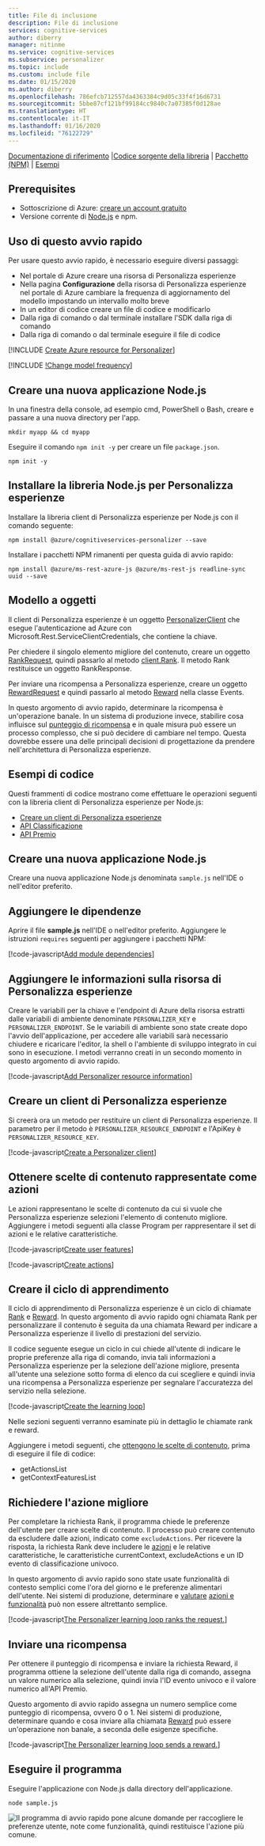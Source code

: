 ```yaml
---
title: File di inclusione
description: File di inclusione
services: cognitive-services
author: diberry
manager: nitinme
ms.service: cognitive-services
ms.subservice: personalizer
ms.topic: include
ms.custom: include file
ms.date: 01/15/2020
ms.author: diberry
ms.openlocfilehash: 786efcb712557da4363384c9d05c33f4f16d6731
ms.sourcegitcommit: 5bbe87cf121bf99184cc9840c7a07385f0d128ae
ms.translationtype: HT
ms.contentlocale: it-IT
ms.lasthandoff: 01/16/2020
ms.locfileid: "76122729"
---
```

[Documentazione di riferimento](https://docs.microsoft.com/javascript/api/@azure/cognitiveservices-personalizer/?view=azure-node-latest) |[Codice sorgente della libreria](https://github.com/Azure/azure-sdk-for-js/tree/master/sdk/cognitiveservices/cognitiveservices-personalizer) | [Pacchetto (NPM)](https://www.npmjs.com/package/@azure/cognitiveservices-personalizer) | [Esempi](https://github.com/Azure-Samples/cognitive-services-personalizer-samples/blob/master/quickstarts/node/sample.js)

## <a name="prerequisites"></a>Prerequisites

* Sottoscrizione di Azure: [creare un account gratuito](https://azure.microsoft.com/free/)
* Versione corrente di [Node.js](https://nodejs.org) e npm.

## <a name="using-this-quickstart"></a>Uso di questo avvio rapido


Per usare questo avvio rapido, è necessario eseguire diversi passaggi:

* Nel portale di Azure creare una risorsa di Personalizza esperienze
* Nella pagina **Configurazione** della risorsa di Personalizza esperienze nel portale di Azure cambiare la frequenza di aggiornamento del modello impostando un intervallo molto breve
* In un editor di codice creare un file di codice e modificarlo
* Dalla riga di comando o dal terminale installare l'SDK dalla riga di comando
* Dalla riga di comando o dal terminale eseguire il file di codice

[!INCLUDE [Create Azure resource for Personalizer](create-personalizer-resource.md)]

[!INCLUDE [!Change model frequency](change-model-frequency.md)]

## <a name="create-a-new-nodejs-application"></a>Creare una nuova applicazione Node.js

In una finestra della console, ad esempio cmd, PowerShell o Bash, creare e passare a una nuova directory per l'app.

```console
mkdir myapp && cd myapp
```

Eseguire il comando `npm init -y` per creare un file `package.json`.

```console
npm init -y
```

## <a name="install-the-nodejs-library-for-personalizer"></a>Installare la libreria Node.js per Personalizza esperienze

Installare la libreria client di Personalizza esperienze per Node.js con il comando seguente:

```console
npm install @azure/cognitiveservices-personalizer --save
```

Installare i pacchetti NPM rimanenti per questa guida di avvio rapido:

```console
npm install @azure/ms-rest-azure-js @azure/ms-rest-js readline-sync uuid --save
```

## <a name="object-model"></a>Modello a oggetti

Il client di Personalizza esperienze è un oggetto [PersonalizerClient](https://docs.microsoft.com/javascript/api/@azure/cognitiveservices-personalizer/personalizerclient?view=azure-node-latest) che esegue l'autenticazione ad Azure con Microsoft.Rest.ServiceClientCredentials, che contiene la chiave.

Per chiedere il singolo elemento migliore del contenuto, creare un oggetto [RankRequest](https://docs.microsoft.com/javascript/api/@azure/cognitiveservices-personalizer/rankrequest?view=azure-node-latest), quindi passarlo al metodo [client.Rank](https://docs.microsoft.com/javascript/api/@azure/cognitiveservices-personalizer/personalizerclient?view=azure-node-latest#rank-rankrequest--msrest-requestoptionsbase-). Il metodo Rank restituisce un oggetto RankResponse.

Per inviare una ricompensa a Personalizza esperienze, creare un oggetto [RewardRequest](https://docs.microsoft.com/javascript/api/@azure/cognitiveservices-personalizer/rewardrequest?view=azure-node-latest) e quindi passarlo al metodo [Reward](https://docs.microsoft.com/javascript/api/@azure/cognitiveservices-personalizer/events?view=azure-node-latest#reward-string--rewardrequest--servicecallback-void--) nella classe Events.

In questo argomento di avvio rapido, determinare la ricompensa è un'operazione banale. In un sistema di produzione invece, stabilire cosa influisce sul [punteggio di ricompensa](../concept-rewards.md) e in quale misura può essere un processo complesso, che si può decidere di cambiare nel tempo. Questa dovrebbe essere una delle principali decisioni di progettazione da prendere nell'architettura di Personalizza esperienze.

## <a name="code-examples"></a>Esempi di codice

Questi frammenti di codice mostrano come effettuare le operazioni seguenti con la libreria client di Personalizza esperienze per Node.js:

* [Creare un client di Personalizza esperienze](#create-a-personalizer-client)
* [API Classificazione](#request-the-best-action)
* [API Premio](#send-a-reward)

## <a name="create-a-new-nodejs-application"></a>Creare una nuova applicazione Node.js

Creare una nuova applicazione Node.js denominata `sample.js` nell'IDE o nell'editor preferito.

## <a name="add-the-dependencies"></a>Aggiungere le dipendenze

Aprire il file **sample.js** nell'IDE o nell'editor preferito. Aggiungere le istruzioni `requires` seguenti per aggiungere i pacchetti NPM:

[!code-javascript[Add module dependencies](~/samples-personalizer/quickstarts/node/sample.js?name=Dependencies)]

## <a name="add-personalizer-resource-information"></a>Aggiungere le informazioni sulla risorsa di Personalizza esperienze

Creare le variabili per la chiave e l'endpoint di Azure della risorsa estratti dalle variabili di ambiente denominate `PERSONALIZER_KEY` e `PERSONALIZER_ENDPOINT`. Se le variabili di ambiente sono state create dopo l'avvio dell'applicazione, per accedere alle variabili sarà necessario chiudere e ricaricare l'editor, la shell o l'ambiente di sviluppo integrato in cui sono in esecuzione. I metodi verranno creati in un secondo momento in questo argomento di avvio rapido.

[!code-javascript[Add Personalizer resource information](~/samples-personalizer/quickstarts/node/sample.js?name=AuthorizationVariables)]

## <a name="create-a-personalizer-client"></a>Creare un client di Personalizza esperienze

Si creerà ora un metodo per restituire un client di Personalizza esperienze. Il parametro per il metodo è `PERSONALIZER_RESOURCE_ENDPOINT` e l'ApiKey è `PERSONALIZER_RESOURCE_KEY`.

[!code-javascript[Create a Personalizer client](~/samples-personalizer/quickstarts/node/sample.js?name=Client)]

## <a name="get-content-choices-represented-as-actions"></a>Ottenere scelte di contenuto rappresentate come azioni

Le azioni rappresentano le scelte di contenuto da cui si vuole che Personalizza esperienze selezioni l'elemento di contenuto migliore. Aggiungere i metodi seguenti alla classe Program per rappresentare il set di azioni e le relative caratteristiche.

[!code-javascript[Create user features](~/samples-personalizer/quickstarts/node/sample.js?name=createUserFeatureTimeOfDay)]

[!code-javascript[Create actions](~/samples-personalizer/quickstarts/node/sample.js?name=getActions)]

## <a name="create-the-learning-loop"></a>Creare il ciclo di apprendimento

Il ciclo di apprendimento di Personalizza esperienze è un ciclo di chiamate [Rank](#request-the-best-action) e [Reward](#send-a-reward). In questo argomento di avvio rapido ogni chiamata Rank per personalizzare il contenuto è seguita da una chiamata Reward per indicare a Personalizza esperienze il livello di prestazioni del servizio.

Il codice seguente esegue un ciclo in cui chiede all'utente di indicare le proprie preferenze alla riga di comando, invia tali informazioni a Personalizza esperienze per la selezione dell'azione migliore, presenta all'utente una selezione sotto forma di elenco da cui scegliere e quindi invia una ricompensa a Personalizza esperienze per segnalare l'accuratezza del servizio nella selezione.

[!code-javascript[Create the learning loop](~/samples-personalizer/quickstarts/node/sample.js?name=mainLoop)]

Nelle sezioni seguenti verranno esaminate più in dettaglio le chiamate rank e reward.

Aggiungere i metodi seguenti, che [ottengono le scelte di contenuto](#get-content-choices-represented-as-actions), prima di eseguire il file di codice:

* getActionsList
* getContextFeaturesList

## <a name="request-the-best-action"></a>Richiedere l'azione migliore

Per completare la richiesta Rank, il programma chiede le preferenze dell'utente per creare scelte di contenuto. Il processo può creare contenuto da escludere dalle azioni, indicato come `excludeActions`. Per ricevere la risposta, la richiesta Rank deve includere le [azioni](../concepts-features.md#actions-represent-a-list-of-options) e le relative caratteristiche, le caratteristiche currentContext, excludeActions e un ID evento di classificazione univoco.

In questo argomento di avvio rapido sono state usate funzionalità di contesto semplici come l'ora del giorno e le preferenze alimentari dell'utente. Nei sistemi di produzione, determinare e [valutare](../concept-feature-evaluation.md) [azioni e funzionalità](../concepts-features.md) può non essere altrettanto semplice.

[!code-javascript[The Personalizer learning loop ranks the request.](~/samples-personalizer/quickstarts/node/sample.js?name=rank)]

## <a name="send-a-reward"></a>Inviare una ricompensa


Per ottenere il punteggio di ricompensa e inviare la richiesta Reward, il programma ottiene la selezione dell'utente dalla riga di comando, assegna un valore numerico alla selezione, quindi invia l'ID evento univoco e il valore numerico all'API Premio.

Questo argomento di avvio rapido assegna un numero semplice come punteggio di ricompensa, ovvero 0 o 1. Nei sistemi di produzione, determinare quando e cosa inviare alla chiamata [Reward](../concept-rewards.md) può essere un'operazione non banale, a seconda delle esigenze specifiche.

[!code-javascript[The Personalizer learning loop sends a reward.](~/samples-personalizer/quickstarts/node/sample.js?name=reward)]

## <a name="run-the-program"></a>Eseguire il programma

Eseguire l'applicazione con Node.js dalla directory dell'applicazione.

```console
node sample.js
```

![Il programma di avvio rapido pone alcune domande per raccogliere le preferenze utente, note come funzionalità, quindi restituisce l'azione più comune.](../media/csharp-quickstart-commandline-feedback-loop/quickstart-program-feedback-loop-example.png)
